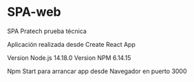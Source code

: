 # SPA-web
SPA Pratech prueba técnica

Aplicación realizada desde Create React App

Version Node.js  14.18.0
Version NPM  6.14.15

Npm Start para arrancar app desde Navegador en puerto 3000

